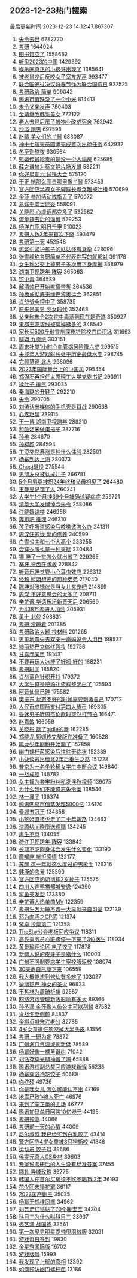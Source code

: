 ## 2023-12-23热门搜索 
最后更新时间 2023-12-23 14:12:47.867307 
1. [朱令去世](https://s.weibo.com/weibo?q=%23%E6%9C%B1%E4%BB%A4%E5%8E%BB%E4%B8%96%23&t=31&band_rank=8&Refer=top) 6782770
1. [考研](https://s.weibo.com/weibo?q=%E8%80%83%E7%A0%94&t=31&band_rank=1&Refer=top) 1644024
1. [图书馆空了](https://s.weibo.com/weibo?q=%E5%9B%BE%E4%B9%A6%E9%A6%86%E7%A9%BA%E4%BA%86&t=31&band_rank=2&Refer=top) 1558662
1. [听见2023的中国](https://s.weibo.com/weibo?q=%23%E5%90%AC%E8%A7%812023%E7%9A%84%E4%B8%AD%E5%9B%BD%23&t=31&band_rank=3&Refer=top) 1429392
1. [娱乐圈真正的小孩哥出现了](https://s.weibo.com/weibo?q=%E5%A8%B1%E4%B9%90%E5%9C%88%E7%9C%9F%E6%AD%A3%E7%9A%84%E5%B0%8F%E5%AD%A9%E5%93%A5%E5%87%BA%E7%8E%B0%E4%BA%86&t=31&band_rank=4&Refer=top) 1385641
1. [被老鼠咬后反咬女子室友发声](https://s.weibo.com/weibo?q=%23%E8%A2%AB%E8%80%81%E9%BC%A0%E5%92%AC%E5%90%8E%E5%8F%8D%E5%92%AC%E5%A5%B3%E5%AD%90%E5%AE%A4%E5%8F%8B%E5%8F%91%E5%A3%B0%23&t=31&band_rank=2&Refer=top) 993477
1. [联合国通过决议将春节作为联合国假日](https://s.weibo.com/weibo?q=%23%E8%81%94%E5%90%88%E5%9B%BD%E9%80%9A%E8%BF%87%E5%86%B3%E8%AE%AE%E5%B0%86%E6%98%A5%E8%8A%82%E4%BD%9C%E4%B8%BA%E8%81%94%E5%90%88%E5%9B%BD%E5%81%87%E6%97%A5%23&t=31&band_rank=5&Refer=top) 927525
1. [考研政治 简单](https://s.weibo.com/weibo?q=%E8%80%83%E7%A0%94%E6%94%BF%E6%B2%BB%20%E7%AE%80%E5%8D%95&t=31&band_rank=2&Refer=top) 909042
1. [腾讯市值跌没了一个小米](https://s.weibo.com/weibo?q=%23%E8%85%BE%E8%AE%AF%E5%B8%82%E5%80%BC%E8%B7%8C%E6%B2%A1%E4%BA%86%E4%B8%80%E4%B8%AA%E5%B0%8F%E7%B1%B3%23&t=31&band_rank=2&Refer=top) 814413
1. [朱令父亲发声](https://s.weibo.com/weibo?q=%23%E6%9C%B1%E4%BB%A4%E7%88%B6%E4%BA%B2%E5%8F%91%E5%A3%B0%23&t=31&band_rank=4&Refer=top) 780403
1. [金靖爆改韩系美女](https://s.weibo.com/weibo?q=%E9%87%91%E9%9D%96%E7%88%86%E6%94%B9%E9%9F%A9%E7%B3%BB%E7%BE%8E%E5%A5%B3&t=31&band_rank=32&Refer=top) 772122
1. [老人去世后房子被物业改成宿舍](https://s.weibo.com/weibo?q=%23%E8%80%81%E4%BA%BA%E5%8E%BB%E4%B8%96%E5%90%8E%E6%88%BF%E5%AD%90%E8%A2%AB%E7%89%A9%E4%B8%9A%E6%94%B9%E6%88%90%E5%AE%BF%E8%88%8D%23&t=31&band_rank=6&Refer=top) 763942
1. [沙溢 跑男](https://s.weibo.com/weibo?q=%E6%B2%99%E6%BA%A2%20%E8%B7%91%E7%94%B7&t=31&band_rank=6&Refer=top) 697595
1. [赵晴 美女们的丫鬟](https://s.weibo.com/weibo?q=%E8%B5%B5%E6%99%B4%20%E7%BE%8E%E5%A5%B3%E4%BB%AC%E7%9A%84%E4%B8%AB%E9%AC%9F&t=31&band_rank=7&Refer=top) 683087
1. [神十七航天员圆满完成首次出舱任务](https://s.weibo.com/weibo?q=%23%E7%A5%9E%E5%8D%81%E4%B8%83%E8%88%AA%E5%A4%A9%E5%91%98%E5%9C%86%E6%BB%A1%E5%AE%8C%E6%88%90%E9%A6%96%E6%AC%A1%E5%87%BA%E8%88%B1%E4%BB%BB%E5%8A%A1%23&t=31&band_rank=3&Refer=top) 642932
1. [冬至别熬夜](https://s.weibo.com/weibo?q=%E5%86%AC%E8%87%B3%E5%88%AB%E7%86%AC%E5%A4%9C&t=31&band_rank=1&Refer=top) 630564
1. [甄嬛传最珍贵的是没一个人塌房](https://s.weibo.com/weibo?q=%E7%94%84%E5%AC%9B%E4%BC%A0%E6%9C%80%E7%8F%8D%E8%B4%B5%E7%9A%84%E6%98%AF%E6%B2%A1%E4%B8%80%E4%B8%AA%E4%BA%BA%E5%A1%8C%E6%88%BF&t=31&band_rank=9&Refer=top) 625685
1. [薛之谦曾为蔡文静片场发飙](https://s.weibo.com/weibo?q=%E8%96%9B%E4%B9%8B%E8%B0%A6%E6%9B%BE%E4%B8%BA%E8%94%A1%E6%96%87%E9%9D%99%E7%89%87%E5%9C%BA%E5%8F%91%E9%A3%99&t=31&band_rank=4&Refer=top) 582211
1. [你好星期六 试镜大会](https://s.weibo.com/weibo?q=%E4%BD%A0%E5%A5%BD%E6%98%9F%E6%9C%9F%E5%85%AD%20%E8%AF%95%E9%95%9C%E5%A4%A7%E4%BC%9A&t=31&band_rank=10&Refer=top) 575120
1. [于正 她那么高贵哪里像丫鬟](https://s.weibo.com/weibo?q=%E4%BA%8E%E6%AD%A3%20%E5%A5%B9%E9%82%A3%E4%B9%88%E9%AB%98%E8%B4%B5%E5%93%AA%E9%87%8C%E5%83%8F%E4%B8%AB%E9%AC%9F&t=31&band_rank=11&Refer=top) 573453
1. [官方回应半裸女子脚踩长城浮雕被吐槽](https://s.weibo.com/weibo?q=%23%E5%AE%98%E6%96%B9%E5%9B%9E%E5%BA%94%E5%8D%8A%E8%A3%B8%E5%A5%B3%E5%AD%90%E8%84%9A%E8%B8%A9%E9%95%BF%E5%9F%8E%E6%B5%AE%E9%9B%95%E8%A2%AB%E5%90%90%E6%A7%BD%23&t=31&band_rank=11&Refer=top) 570699
1. [金莎 参加活动戒指丢了](https://s.weibo.com/weibo?q=%E9%87%91%E8%8E%8E%20%E5%8F%82%E5%8A%A0%E6%B4%BB%E5%8A%A8%E6%88%92%E6%8C%87%E4%B8%A2%E4%BA%86&t=31&band_rank=4&Refer=top) 570072
1. [易烊千玺当评委](https://s.weibo.com/weibo?q=%E6%98%93%E7%83%8A%E5%8D%83%E7%8E%BA%E5%BD%93%E8%AF%84%E5%A7%94&t=31&band_rank=7&Refer=top) 558091
1. [关晓彤 心虚话都变多了](https://s.weibo.com/weibo?q=%E5%85%B3%E6%99%93%E5%BD%A4%20%E5%BF%83%E8%99%9A%E8%AF%9D%E9%83%BD%E5%8F%98%E5%A4%9A%E4%BA%86&t=31&band_rank=6&Refer=top) 532582
1. [流量褪去后的淄博](https://s.weibo.com/weibo?q=%23%E6%B5%81%E9%87%8F%E8%A4%AA%E5%8E%BB%E5%90%8E%E7%9A%84%E6%B7%84%E5%8D%9A%23&t=31&band_rank=7&Refer=top) 529253
1. [杨洋白鹿 明日千里](https://s.weibo.com/weibo?q=%E6%9D%A8%E6%B4%8B%E7%99%BD%E9%B9%BF%20%E6%98%8E%E6%97%A5%E5%8D%83%E9%87%8C&t=31&band_rank=7&Refer=top) 510023
1. [考研人数3年来首次下降](https://s.weibo.com/weibo?q=%23%E8%80%83%E7%A0%94%E4%BA%BA%E6%95%B03%E5%B9%B4%E6%9D%A5%E9%A6%96%E6%AC%A1%E4%B8%8B%E9%99%8D%23&t=31&band_rank=13&Refer=top) 493479
1. [考研第一天](https://s.weibo.com/weibo?q=%E8%80%83%E7%A0%94%E7%AC%AC%E4%B8%80%E5%A4%A9&t=31&band_rank=8&Refer=top) 452548
1. [泥浆中紧护孩子的姑姑怀有身孕](https://s.weibo.com/weibo?q=%23%E6%B3%A5%E6%B5%86%E4%B8%AD%E7%B4%A7%E6%8A%A4%E5%AD%A9%E5%AD%90%E7%9A%84%E5%A7%91%E5%A7%91%E6%80%80%E6%9C%89%E8%BA%AB%E5%AD%95%23&t=31&band_rank=10&Refer=top) 428096
1. [张雪峰称考研简单不代表你写的就都对](https://s.weibo.com/weibo?q=%23%E5%BC%A0%E9%9B%AA%E5%B3%B0%E7%A7%B0%E8%80%83%E7%A0%94%E7%AE%80%E5%8D%95%E4%B8%8D%E4%BB%A3%E8%A1%A8%E4%BD%A0%E5%86%99%E7%9A%84%E5%B0%B1%E9%83%BD%E5%AF%B9%23&t=31&band_rank=9&Refer=top) 391178
1. [女生称公交上被男子多次用下身摩擦](https://s.weibo.com/weibo?q=%23%E5%A5%B3%E7%94%9F%E7%A7%B0%E5%85%AC%E4%BA%A4%E4%B8%8A%E8%A2%AB%E7%94%B7%E5%AD%90%E5%A4%9A%E6%AC%A1%E7%94%A8%E4%B8%8B%E8%BA%AB%E6%91%A9%E6%93%A6%23&t=31&band_rank=12&Refer=top) 368979
1. [湖南卫视跨年 阵容](https://s.weibo.com/weibo?q=%E6%B9%96%E5%8D%97%E5%8D%AB%E8%A7%86%E8%B7%A8%E5%B9%B4%20%E9%98%B5%E5%AE%B9&t=31&band_rank=10&Refer=top) 365063
1. [铊中毒](https://s.weibo.com/weibo?q=%E9%93%8A%E4%B8%AD%E6%AF%92&t=31&band_rank=11&Refer=top) 364589
1. [解清帅已开始直播带货](https://s.weibo.com/weibo?q=%23%E8%A7%A3%E6%B8%85%E5%B8%85%E5%B7%B2%E5%BC%80%E5%A7%8B%E7%9B%B4%E6%92%AD%E5%B8%A6%E8%B4%A7%23&t=31&band_rank=12&Refer=top) 364536
1. [孙杨或彻底无缘巴黎奥运会](https://s.weibo.com/weibo?q=%23%E5%AD%99%E6%9D%A8%E6%88%96%E5%BD%BB%E5%BA%95%E6%97%A0%E7%BC%98%E5%B7%B4%E9%BB%8E%E5%A5%A5%E8%BF%90%E4%BC%9A%23&t=31&band_rank=14&Refer=top) 362851
1. [肖爷爷全押中了](https://s.weibo.com/weibo?q=%E8%82%96%E7%88%B7%E7%88%B7%E5%85%A8%E6%8A%BC%E4%B8%AD%E4%BA%86&t=31&band_rank=15&Refer=top) 358735
1. [原来是美男 少女时代](https://s.weibo.com/weibo?q=%E5%8E%9F%E6%9D%A5%E6%98%AF%E7%BE%8E%E7%94%B7%20%E5%B0%91%E5%A5%B3%E6%97%B6%E4%BB%A3&t=31&band_rank=18&Refer=top) 352468
1. [父亲称朱令2次铊中毒活到现在是奇迹](https://s.weibo.com/weibo?q=%23%E7%88%B6%E4%BA%B2%E7%A7%B0%E6%9C%B1%E4%BB%A42%E6%AC%A1%E9%93%8A%E4%B8%AD%E6%AF%92%E6%B4%BB%E5%88%B0%E7%8E%B0%E5%9C%A8%E6%98%AF%E5%A5%87%E8%BF%B9%23&t=31&band_rank=16&Refer=top) 350927
1. [果郡王浣碧线被剪掉挺多的](https://s.weibo.com/weibo?q=%E6%9E%9C%E9%83%A1%E7%8E%8B%E6%B5%A3%E7%A2%A7%E7%BA%BF%E8%A2%AB%E5%89%AA%E6%8E%89%E6%8C%BA%E5%A4%9A%E7%9A%84&t=31&band_rank=14&Refer=top) 348543
1. [家长买500斤融雪剂深夜铲除校门口积冰](https://s.weibo.com/weibo?q=%23%E5%AE%B6%E9%95%BF%E4%B9%B0500%E6%96%A4%E8%9E%8D%E9%9B%AA%E5%89%82%E6%B7%B1%E5%A4%9C%E9%93%B2%E9%99%A4%E6%A0%A1%E9%97%A8%E5%8F%A3%E7%A7%AF%E5%86%B0%23&t=31&band_rank=18&Refer=top) 311663
1. [腿姐 九页纸](https://s.weibo.com/weibo?q=%E8%85%BF%E5%A7%90%20%E4%B9%9D%E9%A1%B5%E7%BA%B8&t=31&band_rank=17&Refer=top) 303151
1. [周末补觉1小时心血管病风险降六成](https://s.weibo.com/weibo?q=%23%E5%91%A8%E6%9C%AB%E8%A1%A5%E8%A7%891%E5%B0%8F%E6%97%B6%E5%BF%83%E8%A1%80%E7%AE%A1%E7%97%85%E9%A3%8E%E9%99%A9%E9%99%8D%E5%85%AD%E6%88%90%23&t=31&band_rank=19&Refer=top) 299515
1. [未成年人游戏时长处于历史最低水平](https://s.weibo.com/weibo?q=%23%E6%9C%AA%E6%88%90%E5%B9%B4%E4%BA%BA%E6%B8%B8%E6%88%8F%E6%97%B6%E9%95%BF%E5%A4%84%E4%BA%8E%E5%8E%86%E5%8F%B2%E6%9C%80%E4%BD%8E%E6%B0%B4%E5%B9%B3%23&t=31&band_rank=16&Refer=top) 298745
1. [完颜慧德 北大](https://s.weibo.com/weibo?q=%E5%AE%8C%E9%A2%9C%E6%85%A7%E5%BE%B7%20%E5%8C%97%E5%A4%A7&t=31&band_rank=5&Refer=top) 298096
1. [2023年国际舞台上的中国风](https://s.weibo.com/weibo?q=%232023%E5%B9%B4%E5%9B%BD%E9%99%85%E8%88%9E%E5%8F%B0%E4%B8%8A%E7%9A%84%E4%B8%AD%E5%9B%BD%E9%A3%8E%23&t=31&band_rank=3&Refer=top) 295454
1. [郑强不再担任太原理工大学党委书记](https://s.weibo.com/weibo?q=%23%E9%83%91%E5%BC%BA%E4%B8%8D%E5%86%8D%E6%8B%85%E4%BB%BB%E5%A4%AA%E5%8E%9F%E7%90%86%E5%B7%A5%E5%A4%A7%E5%AD%A6%E5%85%9A%E5%A7%94%E4%B9%A6%E8%AE%B0%23&t=31&band_rank=18&Refer=top) 293911
1. [揉肚子 排气](https://s.weibo.com/weibo?q=%E6%8F%89%E8%82%9A%E5%AD%90%20%E6%8E%92%E6%B0%94&t=31&band_rank=19&Refer=top) 293035
1. [秦海璐的丑鞋子](https://s.weibo.com/weibo?q=%E7%A7%A6%E6%B5%B7%E7%92%90%E7%9A%84%E4%B8%91%E9%9E%8B%E5%AD%90&t=31&band_rank=20&Refer=top) 292210
1. [朱令](https://s.weibo.com/weibo?q=%E6%9C%B1%E4%BB%A4&t=31&band_rank=21&Refer=top) 290705
1. [刘涛认出媒体的手机壳是肖战](https://s.weibo.com/weibo?q=%23%E5%88%98%E6%B6%9B%E8%AE%A4%E5%87%BA%E5%AA%92%E4%BD%93%E7%9A%84%E6%89%8B%E6%9C%BA%E5%A3%B3%E6%98%AF%E8%82%96%E6%88%98%23&t=31&band_rank=22&Refer=top) 290638
1. [心疼赵晴](https://s.weibo.com/weibo?q=%E5%BF%83%E7%96%BC%E8%B5%B5%E6%99%B4&t=31&band_rank=23&Refer=top) 289115
1. [王一博 湖南卫视跨年](https://s.weibo.com/weibo?q=%E7%8E%8B%E4%B8%80%E5%8D%9A%20%E6%B9%96%E5%8D%97%E5%8D%AB%E8%A7%86%E8%B7%A8%E5%B9%B4&t=31&band_rank=18&Refer=top) 288210
1. [和酷洛米做蛋搭子](https://s.weibo.com/weibo?q=%23%E5%92%8C%E9%85%B7%E6%B4%9B%E7%B1%B3%E5%81%9A%E8%9B%8B%E6%90%AD%E5%AD%90%23&t=31&band_rank=19&Refer=top) 287716
1. [孙维](https://s.weibo.com/weibo?q=%E5%AD%99%E7%BB%B4&t=31&band_rank=22&Refer=top) 284670
1. [孙释颜](https://s.weibo.com/weibo?q=%E5%AD%99%E9%87%8A%E9%A2%9C&t=31&band_rank=23&Refer=top) 284594
1. [工资突然暴涨是种什么体验](https://s.weibo.com/weibo?q=%23%E5%B7%A5%E8%B5%84%E7%AA%81%E7%84%B6%E6%9A%B4%E6%B6%A8%E6%98%AF%E7%A7%8D%E4%BB%80%E4%B9%88%E4%BD%93%E9%AA%8C%23&t=31&band_rank=24&Refer=top) 282501
1. [杨幂到达上海](https://s.weibo.com/weibo?q=%E6%9D%A8%E5%B9%82%E5%88%B0%E8%BE%BE%E4%B8%8A%E6%B5%B7&t=31&band_rank=20&Refer=top) 280373
1. [Ghost退役](https://s.weibo.com/weibo?q=%23Ghost%E9%80%80%E5%BD%B9%23&t=31&band_rank=24&Refer=top) 275544
1. [男朋友总被认成儿子](https://s.weibo.com/weibo?q=%E7%94%B7%E6%9C%8B%E5%8F%8B%E6%80%BB%E8%A2%AB%E8%AE%A4%E6%88%90%E5%84%BF%E5%AD%90&t=31&band_rank=25&Refer=top) 266781
1. [5个月男婴被拐24年终和父母相见了](https://s.weibo.com/weibo?q=%235%E4%B8%AA%E6%9C%88%E7%94%B7%E5%A9%B4%E8%A2%AB%E6%8B%9024%E5%B9%B4%E7%BB%88%E5%92%8C%E7%88%B6%E6%AF%8D%E7%9B%B8%E8%A7%81%E4%BA%86%23&t=31&band_rank=26&Refer=top) 264480
1. [王曼昱记错了人](https://s.weibo.com/weibo?q=%E7%8E%8B%E6%9B%BC%E6%98%B1%E8%AE%B0%E9%94%99%E4%BA%86%E4%BA%BA&t=31&band_rank=27&Refer=top) 260241
1. [大学生1个月挂39个号被确诊疑病症](https://s.weibo.com/weibo?q=%23%E5%A4%A7%E5%AD%A6%E7%94%9F1%E4%B8%AA%E6%9C%88%E6%8C%8239%E4%B8%AA%E5%8F%B7%E8%A2%AB%E7%A1%AE%E8%AF%8A%E7%96%91%E7%97%85%E7%97%87%23&t=31&band_rank=27&Refer=top) 259721
1. [清华大学发博悼念朱令](https://s.weibo.com/weibo?q=%E6%B8%85%E5%8D%8E%E5%A4%A7%E5%AD%A6%E5%8F%91%E5%8D%9A%E6%82%BC%E5%BF%B5%E6%9C%B1%E4%BB%A4&t=31&band_rank=28&Refer=top) 258086
1. [江晓媛跳楼](https://s.weibo.com/weibo?q=%23%E6%B1%9F%E6%99%93%E5%AA%9B%E8%B7%B3%E6%A5%BC%23&t=31&band_rank=21&Refer=top) 246966
1. [奔跑吧 推理](https://s.weibo.com/weibo?q=%E5%A5%94%E8%B7%91%E5%90%A7%20%E6%8E%A8%E7%90%86&t=31&band_rank=28&Refer=top) 246310
1. [孩子呼吸道感染后咳嗽该怎么办](https://s.weibo.com/weibo?q=%23%E5%AD%A9%E5%AD%90%E5%91%BC%E5%90%B8%E9%81%93%E6%84%9F%E6%9F%93%E5%90%8E%E5%92%B3%E5%97%BD%E8%AF%A5%E6%80%8E%E4%B9%88%E5%8A%9E%23&t=31&band_rank=30&Refer=top) 241311
1. [周深汪苏泷 爱的供养](https://s.weibo.com/weibo?q=%E5%91%A8%E6%B7%B1%E6%B1%AA%E8%8B%8F%E6%B3%B7%20%E7%88%B1%E7%9A%84%E4%BE%9B%E5%85%BB&t=31&band_rank=31&Refer=top) 240599
1. [白雪公主和七个大高个](https://s.weibo.com/weibo?q=%E7%99%BD%E9%9B%AA%E5%85%AC%E4%B8%BB%E5%92%8C%E4%B8%83%E4%B8%AA%E5%A4%A7%E9%AB%98%E4%B8%AA&t=31&band_rank=30&Refer=top) 233255
1. [会穿衣服也是一种天赋](https://s.weibo.com/weibo?q=%23%E4%BC%9A%E7%A9%BF%E8%A1%A3%E6%9C%8D%E4%B9%9F%E6%98%AF%E4%B8%80%E7%A7%8D%E5%A4%A9%E8%B5%8B%23&t=31&band_rank=31&Refer=top) 230484
1. [猫 睡了一觉怎么就出省了](https://s.weibo.com/weibo?q=%E7%8C%AB%20%E7%9D%A1%E4%BA%86%E4%B8%80%E8%A7%89%E6%80%8E%E4%B9%88%E5%B0%B1%E5%87%BA%E7%9C%81%E4%BA%86&t=31&band_rank=22&Refer=top) 229265
1. [塞牙 牙齿在求救](https://s.weibo.com/weibo?q=%E5%A1%9E%E7%89%99%20%E7%89%99%E9%BD%BF%E5%9C%A8%E6%B1%82%E6%95%91&t=31&band_rank=32&Refer=top) 228842
1. [听音乐睡觉要小心耳虫效应](https://s.weibo.com/weibo?q=%23%E5%90%AC%E9%9F%B3%E4%B9%90%E7%9D%A1%E8%A7%89%E8%A6%81%E5%B0%8F%E5%BF%83%E8%80%B3%E8%99%AB%E6%95%88%E5%BA%94%23&t=31&band_rank=33&Refer=top) 226312
1. [经超 姐姐想要的那种弟弟](https://s.weibo.com/weibo?q=%E7%BB%8F%E8%B6%85%20%E5%A7%90%E5%A7%90%E6%83%B3%E8%A6%81%E7%9A%84%E9%82%A3%E7%A7%8D%E5%BC%9F%E5%BC%9F&t=31&band_rank=33&Refer=top) 217040
1. [陈坤对张婧仪是当女儿来宠吧](https://s.weibo.com/weibo?q=%E9%99%88%E5%9D%A4%E5%AF%B9%E5%BC%A0%E5%A9%A7%E4%BB%AA%E6%98%AF%E5%BD%93%E5%A5%B3%E5%84%BF%E6%9D%A5%E5%AE%A0%E5%90%A7&t=31&band_rank=34&Refer=top) 214869
1. [周深 不好意思会的太多了](https://s.weibo.com/weibo?q=%E5%91%A8%E6%B7%B1%20%E4%B8%8D%E5%A5%BD%E6%84%8F%E6%80%9D%E4%BC%9A%E7%9A%84%E5%A4%AA%E5%A4%9A%E4%BA%86&t=31&band_rank=23&Refer=top) 208711
1. [辛芷蕾 华语乐坛新晋天后](https://s.weibo.com/weibo?q=%E8%BE%9B%E8%8A%B7%E8%95%BE%20%E5%8D%8E%E8%AF%AD%E4%B9%90%E5%9D%9B%E6%96%B0%E6%99%8B%E5%A4%A9%E5%90%8E&t=31&band_rank=35&Refer=top) 206569
1. [为438万考研人加油](https://s.weibo.com/weibo?q=%23%E4%B8%BA438%E4%B8%87%E8%80%83%E7%A0%94%E4%BA%BA%E5%8A%A0%E6%B2%B9%23&t=31&band_rank=36&Refer=top) 205931
1. [勇士 北伐](https://s.weibo.com/weibo?q=%E5%8B%87%E5%A3%AB%20%E5%8C%97%E4%BC%90&t=31&band_rank=34&Refer=top) 203831
1. [考研 没睡着](https://s.weibo.com/weibo?q=%E8%80%83%E7%A0%94%20%E6%B2%A1%E7%9D%A1%E7%9D%80&t=31&band_rank=24&Refer=top) 201385
1. [考研政治大题 抄材料](https://s.weibo.com/weibo?q=%E8%80%83%E7%A0%94%E6%94%BF%E6%B2%BB%E5%A4%A7%E9%A2%98%20%E6%8A%84%E6%9D%90%E6%96%99&t=31&band_rank=35&Refer=top) 201265
1. [男童地震失去双亲一声妈妈令人泪目](https://s.weibo.com/weibo?q=%23%E7%94%B7%E7%AB%A5%E5%9C%B0%E9%9C%87%E5%A4%B1%E5%8E%BB%E5%8F%8C%E4%BA%B2%E4%B8%80%E5%A3%B0%E5%A6%88%E5%A6%88%E4%BB%A4%E4%BA%BA%E6%B3%AA%E7%9B%AE%23&t=31&band_rank=36&Refer=top) 198537
1. [迪丽热巴立体红唇妆](https://s.weibo.com/weibo?q=%23%E8%BF%AA%E4%B8%BD%E7%83%AD%E5%B7%B4%E7%AB%8B%E4%BD%93%E7%BA%A2%E5%94%87%E5%A6%86%23&t=31&band_rank=37&Refer=top) 192756
1. [甘露寺美甲](https://s.weibo.com/weibo?q=%E7%94%98%E9%9C%B2%E5%AF%BA%E7%BE%8E%E7%94%B2&t=31&band_rank=6&Refer=top) 191431
1. [不要再玩大冰梗了好吗 好的](https://s.weibo.com/weibo?q=%E4%B8%8D%E8%A6%81%E5%86%8D%E7%8E%A9%E5%A4%A7%E5%86%B0%E6%A2%97%E4%BA%86%E5%A5%BD%E5%90%97%20%E5%A5%BD%E7%9A%84&t=31&band_rank=11&Refer=top) 188231
1. [考研时间](https://s.weibo.com/weibo?q=%E8%80%83%E7%A0%94%E6%97%B6%E9%97%B4&t=31&band_rank=36&Refer=top) 185820
1. [肖战蓝色针织开衫](https://s.weibo.com/weibo?q=%23%E8%82%96%E6%88%98%E8%93%9D%E8%89%B2%E9%92%88%E7%BB%87%E5%BC%80%E8%A1%AB%23&t=31&band_rank=38&Refer=top) 179372
1. [大学生算是把婚礼流程整明白了](https://s.weibo.com/weibo?q=%E5%A4%A7%E5%AD%A6%E7%94%9F%E7%AE%97%E6%98%AF%E6%8A%8A%E5%A9%9A%E7%A4%BC%E6%B5%81%E7%A8%8B%E6%95%B4%E6%98%8E%E7%99%BD%E4%BA%86&t=31&band_rank=38&Refer=top) 175594
1. [阿音仙骨已碎](https://s.weibo.com/weibo?q=%E9%98%BF%E9%9F%B3%E4%BB%99%E9%AA%A8%E5%B7%B2%E7%A2%8E&t=31&band_rank=39&Refer=top) 175582
1. [樊振东 状态不好的时候需要刺激自己](https://s.weibo.com/weibo?q=%E6%A8%8A%E6%8C%AF%E4%B8%9C%20%E7%8A%B6%E6%80%81%E4%B8%8D%E5%A5%BD%E7%9A%84%E6%97%B6%E5%80%99%E9%9C%80%E8%A6%81%E5%88%BA%E6%BF%80%E8%87%AA%E5%B7%B1&t=31&band_rank=39&Refer=top) 170712
1. [人民币成国际支付第四大货币](https://s.weibo.com/weibo?q=%23%E4%BA%BA%E6%B0%91%E5%B8%81%E6%88%90%E5%9B%BD%E9%99%85%E6%94%AF%E4%BB%98%E7%AC%AC%E5%9B%9B%E5%A4%A7%E8%B4%A7%E5%B8%81%23&t=31&band_rank=40&Refer=top) 169305
1. [昏迷男子听周杰伦歌时突然打节拍](https://s.weibo.com/weibo?q=%23%E6%98%8F%E8%BF%B7%E7%94%B7%E5%AD%90%E5%90%AC%E5%91%A8%E6%9D%B0%E4%BC%A6%E6%AD%8C%E6%97%B6%E7%AA%81%E7%84%B6%E6%89%93%E8%8A%82%E6%8B%8D%23&t=31&band_rank=22&Refer=top) 166471
1. [赵嘉敏](https://s.weibo.com/weibo?q=%E8%B5%B5%E5%98%89%E6%95%8F&t=31&band_rank=40&Refer=top) 166058
1. [关晓彤 跳了gidle的舞](https://s.weibo.com/weibo?q=%E5%85%B3%E6%99%93%E5%BD%A4%20%E8%B7%B3%E4%BA%86gidle%E7%9A%84%E8%88%9E&t=31&band_rank=39&Refer=top) 162285
1. [郑晓龙 甄嬛传完整版在准备了](https://s.weibo.com/weibo?q=%E9%83%91%E6%99%93%E9%BE%99%20%E7%94%84%E5%AC%9B%E4%BC%A0%E5%AE%8C%E6%95%B4%E7%89%88%E5%9C%A8%E5%87%86%E5%A4%87%E4%BA%86&t=31&band_rank=8&Refer=top) 160828
1. [鸣龙少年剧粉开始癫了](https://s.weibo.com/weibo?q=%E9%B8%A3%E9%BE%99%E5%B0%91%E5%B9%B4%E5%89%A7%E7%B2%89%E5%BC%80%E5%A7%8B%E7%99%AB%E4%BA%86&t=31&band_rank=43&Refer=top) 157858
1. [幽门螺杆菌感染后往往无症状](https://s.weibo.com/weibo?q=%23%E5%B9%BD%E9%97%A8%E8%9E%BA%E6%9D%86%E8%8F%8C%E6%84%9F%E6%9F%93%E5%90%8E%E5%BE%80%E5%BE%80%E6%97%A0%E7%97%87%E7%8A%B6%23&t=31&band_rank=28&Refer=top) 152389
1. [小伙谈逃出缅北2年后重生之路](https://s.weibo.com/weibo?q=%23%E5%B0%8F%E4%BC%99%E8%B0%88%E9%80%83%E5%87%BA%E7%BC%85%E5%8C%972%E5%B9%B4%E5%90%8E%E9%87%8D%E7%94%9F%E4%B9%8B%E8%B7%AF%23&t=31&band_rank=44&Refer=top) 151228
1. [普京为一名坐轮椅女学生中断会议](https://s.weibo.com/weibo?q=%23%E6%99%AE%E4%BA%AC%E4%B8%BA%E4%B8%80%E5%90%8D%E5%9D%90%E8%BD%AE%E6%A4%85%E5%A5%B3%E5%AD%A6%E7%94%9F%E4%B8%AD%E6%96%AD%E4%BC%9A%E8%AE%AE%23&t=31&band_rank=46&Refer=top) 149840
1. [一战成硕](https://s.weibo.com/weibo?q=%E4%B8%80%E6%88%98%E6%88%90%E7%A1%95&t=31&band_rank=28&Refer=top) 148782
1. [女主播为套牢粉丝私发淫秽视频](https://s.weibo.com/weibo?q=%23%E5%A5%B3%E4%B8%BB%E6%92%AD%E4%B8%BA%E5%A5%97%E7%89%A2%E7%B2%89%E4%B8%9D%E7%A7%81%E5%8F%91%E6%B7%AB%E7%A7%BD%E8%A7%86%E9%A2%91%23&t=31&band_rank=42&Refer=top) 139075
1. [为什么我们不能遗忘朱令案](https://s.weibo.com/weibo?q=%23%E4%B8%BA%E4%BB%80%E4%B9%88%E6%88%91%E4%BB%AC%E4%B8%8D%E8%83%BD%E9%81%97%E5%BF%98%E6%9C%B1%E4%BB%A4%E6%A1%88%23&t=31&band_rank=43&Refer=top) 138546
1. [林一鼻子](https://s.weibo.com/weibo?q=%E6%9E%97%E4%B8%80%E9%BC%BB%E5%AD%90&t=31&band_rank=12&Refer=top) 136374
1. [腾讯网易市值蒸发超5000亿](https://s.weibo.com/weibo?q=%23%E8%85%BE%E8%AE%AF%E7%BD%91%E6%98%93%E5%B8%82%E5%80%BC%E8%92%B8%E5%8F%91%E8%B6%855000%E4%BA%BF%23&t=31&band_rank=31&Refer=top) 136170
1. [曼城五冠王](https://s.weibo.com/weibo?q=%23%E6%9B%BC%E5%9F%8E%E4%BA%94%E5%86%A0%E7%8E%8B%23&t=31&band_rank=32&Refer=top) 134858
1. [小孩姐直接少走了二十年弯路](https://s.weibo.com/weibo?q=%E5%B0%8F%E5%AD%A9%E5%A7%90%E7%9B%B4%E6%8E%A5%E5%B0%91%E8%B5%B0%E4%BA%86%E4%BA%8C%E5%8D%81%E5%B9%B4%E5%BC%AF%E8%B7%AF&t=31&band_rank=20&Refer=top) 134663
1. [沈腾给关晓彤送鸡腿](https://s.weibo.com/weibo?q=%23%E6%B2%88%E8%85%BE%E7%BB%99%E5%85%B3%E6%99%93%E5%BD%A4%E9%80%81%E9%B8%A1%E8%85%BF%23&t=31&band_rank=47&Refer=top) 134245
1. [声生不息](https://s.weibo.com/weibo?q=%E5%A3%B0%E7%94%9F%E4%B8%8D%E6%81%AF&t=31&band_rank=44&Refer=top) 134055
1. [浙江卫视跨年 阵容](https://s.weibo.com/weibo?q=%E6%B5%99%E6%B1%9F%E5%8D%AB%E8%A7%86%E8%B7%A8%E5%B9%B4%20%E9%98%B5%E5%AE%B9&t=31&band_rank=45&Refer=top) 133842
1. [长期不吃肉身体会发生什么变化](https://s.weibo.com/weibo?q=%23%E9%95%BF%E6%9C%9F%E4%B8%8D%E5%90%83%E8%82%89%E8%BA%AB%E4%BD%93%E4%BC%9A%E5%8F%91%E7%94%9F%E4%BB%80%E4%B9%88%E5%8F%98%E5%8C%96%23&t=31&band_rank=36&Refer=top) 133190
1. [摩羯座 抗拒感情](https://s.weibo.com/weibo?q=%E6%91%A9%E7%BE%AF%E5%BA%A7%20%E6%8A%97%E6%8B%92%E6%84%9F%E6%83%85&t=31&band_rank=35&Refer=top) 132177
1. [苏醒 这一年就这么度过的男歌手](https://s.weibo.com/weibo?q=%E8%8B%8F%E9%86%92%20%E8%BF%99%E4%B8%80%E5%B9%B4%E5%B0%B1%E8%BF%99%E4%B9%88%E5%BA%A6%E8%BF%87%E7%9A%84%E7%94%B7%E6%AD%8C%E6%89%8B&t=31&band_rank=37&Refer=top) 126216
1. [健康的恋爱](https://s.weibo.com/weibo?q=%E5%81%A5%E5%BA%B7%E7%9A%84%E6%81%8B%E7%88%B1&t=31&band_rank=46&Refer=top) 125590
1. [官方回应奶奶抱摔2岁孙子](https://s.weibo.com/weibo?q=%23%E5%AE%98%E6%96%B9%E5%9B%9E%E5%BA%94%E5%A5%B6%E5%A5%B6%E6%8A%B1%E6%91%942%E5%B2%81%E5%AD%99%E5%AD%90%23&t=31&band_rank=48&Refer=top) 125575
1. [四川人连熊猫都喊安逸](https://s.weibo.com/weibo?q=%23%E5%9B%9B%E5%B7%9D%E4%BA%BA%E8%BF%9E%E7%86%8A%E7%8C%AB%E9%83%BD%E5%96%8A%E5%AE%89%E9%80%B8%23&t=31&band_rank=49&Refer=top) 124390
1. [鲨鱼夹发型](https://s.weibo.com/weibo?q=%E9%B2%A8%E9%B1%BC%E5%A4%B9%E5%8F%91%E5%9E%8B&t=31&band_rank=50&Refer=top) 123380
1. [辛芷蕾大热单曲MV](https://s.weibo.com/weibo?q=%E8%BE%9B%E8%8A%B7%E8%95%BE%E5%A4%A7%E7%83%AD%E5%8D%95%E6%9B%B2MV&t=31&band_rank=48&Refer=top) 122359
1. [考研生因为睡不着一大早就来自习室](https://s.weibo.com/weibo?q=%23%E8%80%83%E7%A0%94%E7%94%9F%E5%9B%A0%E4%B8%BA%E7%9D%A1%E4%B8%8D%E7%9D%80%E4%B8%80%E5%A4%A7%E6%97%A9%E5%B0%B1%E6%9D%A5%E8%87%AA%E4%B9%A0%E5%AE%A4%23&t=31&band_rank=38&Refer=top) 122139
1. [邓为向涵之CP感](https://s.weibo.com/weibo?q=%E9%82%93%E4%B8%BA%E5%90%91%E6%B6%B5%E4%B9%8BCP%E6%84%9F&t=31&band_rank=49&Refer=top) 121374
1. [鹭卓 投票第二](https://s.weibo.com/weibo?q=%E9%B9%AD%E5%8D%93%20%E6%8A%95%E7%A5%A8%E7%AC%AC%E4%BA%8C&t=31&band_rank=9&Refer=top) 121358
1. [TheShy公会老板回应争议](https://s.weibo.com/weibo?q=%23TheShy%E5%85%AC%E4%BC%9A%E8%80%81%E6%9D%BF%E5%9B%9E%E5%BA%94%E4%BA%89%E8%AE%AE%23&t=31&band_rank=40&Refer=top) 118311
1. [高铁乘务员心脏骤停一下来了3位医生](https://s.weibo.com/weibo?q=%23%E9%AB%98%E9%93%81%E4%B9%98%E5%8A%A1%E5%91%98%E5%BF%83%E8%84%8F%E9%AA%A4%E5%81%9C%E4%B8%80%E4%B8%8B%E6%9D%A5%E4%BA%863%E4%BD%8D%E5%8C%BB%E7%94%9F%23&t=31&band_rank=27&Refer=top) 118034
1. [黄景瑜评论区 电子饺子](https://s.weibo.com/weibo?q=%E9%BB%84%E6%99%AF%E7%91%9C%E8%AF%84%E8%AE%BA%E5%8C%BA%20%E7%94%B5%E5%AD%90%E9%A5%BA%E5%AD%90&t=31&band_rank=50&Refer=top) 117878
1. [新疆人说的皮牙子是指什么](https://s.weibo.com/weibo?q=%23%E6%96%B0%E7%96%86%E4%BA%BA%E8%AF%B4%E7%9A%84%E7%9A%AE%E7%89%99%E5%AD%90%E6%98%AF%E6%8C%87%E4%BB%80%E4%B9%88%23&t=31&band_rank=13&Refer=top) 110003
1. [广州不强制要求学生穿校服返校](https://s.weibo.com/weibo?q=%23%E5%B9%BF%E5%B7%9E%E4%B8%8D%E5%BC%BA%E5%88%B6%E8%A6%81%E6%B1%82%E5%AD%A6%E7%94%9F%E7%A9%BF%E6%A0%A1%E6%9C%8D%E8%BF%94%E6%A0%A1%23&t=31&band_rank=42&Refer=top) 108074
1. [30天逼自己瘦下来](https://s.weibo.com/weibo?q=30%E5%A4%A9%E9%80%BC%E8%87%AA%E5%B7%B1%E7%98%A6%E4%B8%8B%E6%9D%A5&t=31&band_rank=49&Refer=top) 106559
1. [我大概能想到修仙有多难了](https://s.weibo.com/weibo?q=%E6%88%91%E5%A4%A7%E6%A6%82%E8%83%BD%E6%83%B3%E5%88%B0%E4%BF%AE%E4%BB%99%E6%9C%89%E5%A4%9A%E9%9A%BE%E4%BA%86&t=31&band_rank=44&Refer=top) 103027
1. [迪丽热巴 神女的圣火](https://s.weibo.com/weibo?q=%E8%BF%AA%E4%B8%BD%E7%83%AD%E5%B7%B4%20%E7%A5%9E%E5%A5%B3%E7%9A%84%E5%9C%A3%E7%81%AB&t=31&band_rank=15&Refer=top) 96833
1. [王哲林为周琦祈祷](https://s.weibo.com/weibo?q=%23%E7%8E%8B%E5%93%B2%E6%9E%97%E4%B8%BA%E5%91%A8%E7%90%A6%E7%A5%88%E7%A5%B7%23&t=31&band_rank=45&Refer=top) 92587
1. [网络游戏管理新政影响有多大](https://s.weibo.com/weibo?q=%23%E7%BD%91%E7%BB%9C%E6%B8%B8%E6%88%8F%E7%AE%A1%E7%90%86%E6%96%B0%E6%94%BF%E5%BD%B1%E5%93%8D%E6%9C%89%E5%A4%9A%E5%A4%A7%23&t=31&band_rank=16&Refer=top) 89366
1. [孙丞潇 金莎像人鱼公主可以刮鳞](https://s.weibo.com/weibo?q=%E5%AD%99%E4%B8%9E%E6%BD%87%20%E9%87%91%E8%8E%8E%E5%83%8F%E4%BA%BA%E9%B1%BC%E5%85%AC%E4%B8%BB%E5%8F%AF%E4%BB%A5%E5%88%AE%E9%B3%9E&t=31&band_rank=29&Refer=top) 87582
1. [肖战冬至侧颜](https://s.weibo.com/weibo?q=%23%E8%82%96%E6%88%98%E5%86%AC%E8%87%B3%E4%BE%A7%E9%A2%9C%23&t=31&band_rank=41&Refer=top) 84837
1. [金裕贞喊宋江老公](https://s.weibo.com/weibo?q=%E9%87%91%E8%A3%95%E8%B4%9E%E5%96%8A%E5%AE%8B%E6%B1%9F%E8%80%81%E5%85%AC&t=31&band_rank=24&Refer=top) 82785
1. [4岁女童遭仨狗咬掉大半头皮](https://s.weibo.com/weibo?q=%234%E5%B2%81%E5%A5%B3%E7%AB%A5%E9%81%AD%E4%BB%A8%E7%8B%97%E5%92%AC%E6%8E%89%E5%A4%A7%E5%8D%8A%E5%A4%B4%E7%9A%AE%23&t=31&band_rank=17&Refer=top) 81556
1. [考研 一研为定](https://s.weibo.com/weibo?q=%E8%80%83%E7%A0%94%20%E4%B8%80%E7%A0%94%E4%B8%BA%E5%AE%9A&t=31&band_rank=18&Refer=top) 78872
1. [广州海口气温或刷新低](https://s.weibo.com/weibo?q=%23%E5%B9%BF%E5%B7%9E%E6%B5%B7%E5%8F%A3%E6%B0%94%E6%B8%A9%E6%88%96%E5%88%B7%E6%96%B0%E4%BD%8E%23&t=31&band_rank=50&Refer=top) 78589
1. [杨幂好像一棵圣诞树](https://s.weibo.com/weibo?q=%E6%9D%A8%E5%B9%82%E5%A5%BD%E5%83%8F%E4%B8%80%E6%A3%B5%E5%9C%A3%E8%AF%9E%E6%A0%91&t=31&band_rank=19&Refer=top) 71042
1. [刘浩存穿光腿神器了吗](https://s.weibo.com/weibo?q=%E5%88%98%E6%B5%A9%E5%AD%98%E7%A9%BF%E5%85%89%E8%85%BF%E7%A5%9E%E5%99%A8%E4%BA%86%E5%90%97&t=31&band_rank=21&Refer=top) 65888
1. [腾讯游戏副总裁回应游戏新规](https://s.weibo.com/weibo?q=%23%E8%85%BE%E8%AE%AF%E6%B8%B8%E6%88%8F%E5%89%AF%E6%80%BB%E8%A3%81%E5%9B%9E%E5%BA%94%E6%B8%B8%E6%88%8F%E6%96%B0%E8%A7%84%23&t=31&band_rank=23&Refer=top) 56238
1. [杨幂穿浴袍吃饺子](https://s.weibo.com/weibo?q=%23%E6%9D%A8%E5%B9%82%E7%A9%BF%E6%B5%B4%E8%A2%8D%E5%90%83%E9%A5%BA%E5%AD%90%23&t=31&band_rank=25&Refer=top) 50688
1. [你终硕](https://s.weibo.com/weibo?q=%E4%BD%A0%E7%BB%88%E7%A1%95&t=31&band_rank=26&Refer=top) 49736
1. [你是我女儿 怎么可能认不出](https://s.weibo.com/weibo?q=%E4%BD%A0%E6%98%AF%E6%88%91%E5%A5%B3%E5%84%BF%20%E6%80%8E%E4%B9%88%E5%8F%AF%E8%83%BD%E8%AE%A4%E4%B8%8D%E5%87%BA&t=31&band_rank=8&Refer=top) 47169
1. [地震已致148人死亡](https://s.weibo.com/weibo?q=%23%E5%9C%B0%E9%9C%87%E5%B7%B2%E8%87%B4148%E4%BA%BA%E6%AD%BB%E4%BA%A1%23&t=31&band_rank=30&Refer=top) 46976
1. [来到了辛芷蕾的主场](https://s.weibo.com/weibo?q=%E6%9D%A5%E5%88%B0%E4%BA%86%E8%BE%9B%E8%8A%B7%E8%95%BE%E7%9A%84%E4%B8%BB%E5%9C%BA&t=31&band_rank=31&Refer=top) 46777
1. [腾讯加码单日回购10亿港元](https://s.weibo.com/weibo?q=%23%E8%85%BE%E8%AE%AF%E5%8A%A0%E7%A0%81%E5%8D%95%E6%97%A5%E5%9B%9E%E8%B4%AD10%E4%BA%BF%E6%B8%AF%E5%85%83%23&t=31&band_rank=32&Refer=top) 44195
1. [考研预测](https://s.weibo.com/weibo?q=%E8%80%83%E7%A0%94%E9%A2%84%E6%B5%8B&t=31&band_rank=33&Refer=top) 44066
1. [考研前一天的心情](https://s.weibo.com/weibo?q=%23%E8%80%83%E7%A0%94%E5%89%8D%E4%B8%80%E5%A4%A9%E7%9A%84%E5%BF%83%E6%83%85%23&t=31&band_rank=34&Refer=top) 44009
1. [尼尔叔叔 我已经买到白乳胶了](https://s.weibo.com/weibo?q=%E5%B0%BC%E5%B0%94%E5%8F%94%E5%8F%94%20%E6%88%91%E5%B7%B2%E7%BB%8F%E4%B9%B0%E5%88%B0%E7%99%BD%E4%B9%B3%E8%83%B6%E4%BA%86&t=31&band_rank=35&Refer=top) 43414
1. [警方回应4岁女童被3只狗撕咬](https://s.weibo.com/weibo?q=%23%E8%AD%A6%E6%96%B9%E5%9B%9E%E5%BA%944%E5%B2%81%E5%A5%B3%E7%AB%A5%E8%A2%AB3%E5%8F%AA%E7%8B%97%E6%92%95%E5%92%AC%23&t=31&band_rank=37&Refer=top) 41846
1. [运动员 饺子耳](https://s.weibo.com/weibo?q=%E8%BF%90%E5%8A%A8%E5%91%98%20%E9%A5%BA%E5%AD%90%E8%80%B3&t=31&band_rank=38&Refer=top) 39686
1. [侯雯元真人CS身材](https://s.weibo.com/weibo?q=%E4%BE%AF%E9%9B%AF%E5%85%83%E7%9C%9F%E4%BA%BACS%E8%BA%AB%E6%9D%90&t=31&band_rank=39&Refer=top) 39603
1. [专家说考研后的人生没有标准答案](https://s.weibo.com/weibo?q=%23%E4%B8%93%E5%AE%B6%E8%AF%B4%E8%80%83%E7%A0%94%E5%90%8E%E7%9A%84%E4%BA%BA%E7%94%9F%E6%B2%A1%E6%9C%89%E6%A0%87%E5%87%86%E7%AD%94%E6%A1%88%23&t=31&band_rank=40&Refer=top) 37455
1. [娜扎 异域玫瑰](https://s.weibo.com/weibo?q=%E5%A8%9C%E6%89%8E%20%E5%BC%82%E5%9F%9F%E7%8E%AB%E7%91%B0&t=31&band_rank=42&Refer=top) 36775
1. [韩国人在首尔买房须不吃不喝15.2年](https://s.weibo.com/weibo?q=%23%E9%9F%A9%E5%9B%BD%E4%BA%BA%E5%9C%A8%E9%A6%96%E5%B0%94%E4%B9%B0%E6%88%BF%E9%A1%BB%E4%B8%8D%E5%90%83%E4%B8%8D%E5%96%9D15.2%E5%B9%B4%23&t=31&band_rank=43&Refer=top) 36193
1. [花少团未播花絮](https://s.weibo.com/weibo?q=%E8%8A%B1%E5%B0%91%E5%9B%A2%E6%9C%AA%E6%92%AD%E8%8A%B1%E7%B5%AE&t=31&band_rank=44&Refer=top) 36117
1. [2023国产剧王](https://s.weibo.com/weibo?q=%232023%E5%9B%BD%E4%BA%A7%E5%89%A7%E7%8E%8B%23&t=31&band_rank=45&Refer=top) 35035
1. [杨幂王鹤棣同框](https://s.weibo.com/weibo?q=%E6%9D%A8%E5%B9%82%E7%8E%8B%E9%B9%A4%E6%A3%A3%E5%90%8C%E6%A1%86&t=31&band_rank=46&Refer=top) 34962
1. [刘芸走红毯贴了70个暖宝宝](https://s.weibo.com/weibo?q=%23%E5%88%98%E8%8A%B8%E8%B5%B0%E7%BA%A2%E6%AF%AF%E8%B4%B4%E4%BA%8670%E4%B8%AA%E6%9A%96%E5%AE%9D%E5%AE%9D%23&t=31&band_rank=47&Refer=top) 34304
1. [科目三为什么叫科目三](https://s.weibo.com/weibo?q=%E7%A7%91%E7%9B%AE%E4%B8%89%E4%B8%BA%E4%BB%80%E4%B9%88%E5%8F%AB%E7%A7%91%E7%9B%AE%E4%B8%89&t=31&band_rank=48&Refer=top) 33937
1. [娄艺潇 战国袍](https://s.weibo.com/weibo?q=%E5%A8%84%E8%89%BA%E6%BD%87%20%E6%88%98%E5%9B%BD%E8%A2%8D&t=31&band_rank=50&Refer=top) 33561
1. [第一次见男明星耍帅甩羽绒服](https://s.weibo.com/weibo?q=%E7%AC%AC%E4%B8%80%E6%AC%A1%E8%A7%81%E7%94%B7%E6%98%8E%E6%98%9F%E8%80%8D%E5%B8%85%E7%94%A9%E7%BE%BD%E7%BB%92%E6%9C%8D&t=31&band_rank=17&Refer=top) 32091
1. [游戏每日签到](https://s.weibo.com/weibo?q=%E6%B8%B8%E6%88%8F%E6%AF%8F%E6%97%A5%E7%AD%BE%E5%88%B0&t=31&band_rank=27&Refer=top) 19830
1. [金星秀国际版](https://s.weibo.com/weibo?q=%E9%87%91%E6%98%9F%E7%A7%80%E5%9B%BD%E9%99%85%E7%89%88&t=31&band_rank=34&Refer=top) 16702
1. [游戏版号](https://s.weibo.com/weibo?q=%E6%B8%B8%E6%88%8F%E7%89%88%E5%8F%B7&t=31&band_rank=38&Refer=top) 15993
1. [我发现了上班的真相](https://s.weibo.com/weibo?q=%E6%88%91%E5%8F%91%E7%8E%B0%E4%BA%86%E4%B8%8A%E7%8F%AD%E7%9A%84%E7%9C%9F%E7%9B%B8&t=31&band_rank=46&Refer=top) 13392
1. [如何预防幽门螺杆菌](https://s.weibo.com/weibo?q=%E5%A6%82%E4%BD%95%E9%A2%84%E9%98%B2%E5%B9%BD%E9%97%A8%E8%9E%BA%E6%9D%86%E8%8F%8C&t=31&band_rank=47&Refer=top) 13186
